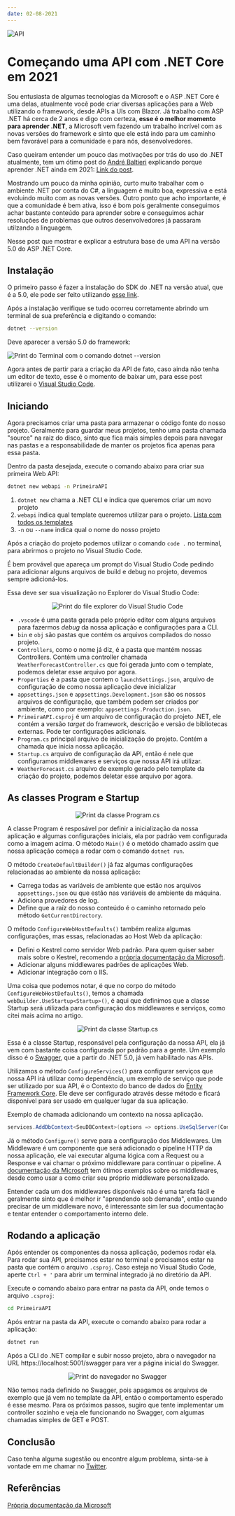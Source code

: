```yaml
---
date: 02-08-2021
---
```


![API](.\images\01_api.jpg)

# Começando uma API com .NET Core em 2021

Sou entusiasta de algumas tecnologias da Microsoft e o ASP .NET Core é uma delas, atualmente você pode criar diversas aplicações para a Web utilizando o framework, desde APIs a UIs com Blazor. Já trabalho com ASP .NET há cerca de 2 anos e digo com certeza, **esse é o melhor momento para aprender .NET**, a Microsoft vem fazendo um trabalho incrível com as novas versões do framework e sinto que ele está indo para um caminho bem favorável para a comunidade e para nós, desenvolvedores.

Caso queiram entender um pouco das motivações por trás do uso do .NET atualmente, tem um ótimo post do [André Baltieri](https://www.youtube.com/channel/UCgnACLvM9O5lfm9ZBh_d3cg) explicando porque aprender .NET ainda em 2021: [Link do post](https://balta.io/blog/microsoft-net-5-motivos-para-aprender-ainda-em-2021).

Mostrando um pouco da minha opinião, curto muito trabalhar com o ambiente .NET por conta do C#, a linguagem é muito boa, expressiva e está evoluindo muito com as novas versões. Outro ponto que acho importante, é que a comunidade é bem ativa, isso é bom pois geralmente conseguimos achar bastante conteúdo para aprender sobre e conseguimos achar resoluções de problemas que outros desenvolvedores já passaram utilzando a linguagem.

Nesse post que mostrar e explicar a estrutura base de uma API na versão 5.0 do ASP .NET Core.

## Instalação

O primeiro passo é fazer a instalação do SDK do .NET na versão atual, que é a 5.0, ele pode ser feito utilizando [esse link](https://dotnet.microsoft.com/download/dotnet?WT.mc_id=dotnet-35129-website).

Após a instalação verifique se tudo ocorreu corretamente abrindo um terminal de sua preferência e digitando o comando:

```bash
dotnet --version
```

Deve aparecer a versão 5.0 do framework:

![Print do Terminal com o comando dotnet --version](.\images\03_dotnet-version.png)

Agora antes de partir para a criação da API de fato, caso ainda não tenha um editor de texto, esse é o momento de baixar um, para esse post utilizarei o [Visual Studio Code](https://code.visualstudio.com/).

## Iniciando

Agora precisamos criar uma pasta para armazenar o código fonte do nosso projeto. Geralmente para guardar meus projetos, tenho uma pasta chamada "source" na raiz do disco, sinto que fica mais simples depois para navegar nas pastas e a responsabilidade de manter os projetos fica apenas para essa pasta.

Dentro da pasta desejada, execute o comando abaixo para criar sua primeira Web API:

```bash
dotnet new webapi -n PrimeiraAPI
```

1. `dotnet new` chama a .NET CLI e indica que queremos criar um novo projeto
2. `webapi` indica qual template queremos utilizar para o projeto. [Lista com todos os templates](https://docs.microsoft.com/pt-br/dotnet/core/tools/dotnet-new)
3. `-n` ou `--name` indica qual o nome do nosso projeto

Após a criação do projeto podemos utilizar o comando `code .` no terminal, para abrirmos o projeto no Visual Studio Code.

É bem provável que apareça um prompt do Visual Studio Code pedindo para adicionar alguns arquivos de build e debug no projeto, devemos sempre adicioná-los.

Essa deve ser sua visualização no Explorer do Visual Studio Code:

<p align="center">
  <img src=".\images\04_estrutura-basica.png" alt="Print do file explorer do Visual Studio Code" />
</p>

- `.vscode` é uma pasta gerada pelo próprio editor com alguns arquivos para fazermos *debug* da nossa aplicação e configurações para a CLI.
- `bin` e `obj` são pastas que contém os arquivos compilados do nosso projeto.
- `Controllers`, como o nome já diz, é a pasta que mantém nossas Controllers. Contém uma controller chamada `WeatherForecastController.cs` que foi gerada junto com o template, podemos deletar esse arquivo por agora.
- `Properties` é a pasta que contem o `launchSettings.json`, arquivo de configuração de como nossa aplicação deve inicializar
- `appsettings.json` e `appsettings.Development.json` são os nossos arquivos de configuração, que também podem ser criados por ambiente, como por exemplo: `appsettings.Production.json`.
- `PrimeiraAPI.csproj` é um arquivo de configuração do projeto .NET, ele contém a versão *target* do framework, descrição e versão de bibliotecas externas. Pode ter configurações adicionais.
- `Program.cs` principal arquivo de inicialização do projeto. Contém a chamada que inicia nossa aplicação.
- `Startup.cs` arquivo de configuração da API, então é nele que configuramos middlewares e serviços que nossa API irá utilizar.
- `WeatherForecast.cs` arquivo de exemplo gerado pelo template da criação do projeto, podemos deletar esse arquivo por agora.

## As classes Program e Startup

<p align="center">
  <img src=".\images\05_programcs.png" alt="Print da classe Program.cs" />
</p>

A classe Program é resposável por definir a inicialização da nossa aplicação e algumas configurações iniciais, ela por padrão vem configurada como a imagem acima. O método `Main()` é o metódo chamado assim que nossa aplicação começa a rodar com o comando `dotnet run`.

O método `CreateDefaultBuilder()` já faz algumas configurações relacionadas ao ambiente da nossa aplicação:

- Carrega todas as variáveis de ambiente que estão nos arquivos `appsettings.json` ou que estão nas variáveis de ambiente da máquina.
- Adiciona provedores de log.
- Define que a raíz do nosso conteúdo é o caminho retornado pelo método `GetCurrentDirectory`.

O método `ConfigureWebHostDefaults()` também realiza algumas configurações, mas essas, relacionadas ao Host Web da aplicação:

- Defini o Kestrel como servidor Web padrão. Para quem quiser saber mais sobre o Kestrel, recomendo a [própria documentação da Microsoft](https://docs.microsoft.com/pt-br/aspnet/core/fundamentals/servers/kestrel?view=aspnetcore-5.0).
- Adicionar alguns middlewares padrões de aplicações Web.
- Adicionar integração com o IIS.

Uma coisa que podemos notar, é que no corpo do método `ConfigureWebHostDefaults()`, temos a chamada `webBuilder.UseStartup<Startup>()`, é aqui que definimos que a classe Startup será utilizada para configuração dos middlewares e serviços, como citei mais acima no artigo.

<p align="center">
  <img src=".\images\06_startupcs.png" alt="Print da classe Startup.cs" />
</p>

Essa é a classe Startup, responsável pela configuração da nossa API, ela já vem com bastante coisa configurada por padrão para a gente. Um exemplo disso é o [Swagger](https://swagger.io/), que a partir do .NET 5.0, já vem habilitado nas APIs.

Utilizamos o método `ConfigureServices()` para configurar serviços que nossa API irá utilizar como dependência, um exemplo de serviço que pode ser utilizado por sua API, é o Contexto do banco de dados do [Entity Framework Core](https://docs.microsoft.com/en-us/ef/core/). Ele deve ser configurado através desse método e ficará disponível para ser usado em qualquer lugar da sua aplicação.

Exemplo de chamada adicionando um contexto na nossa aplicação.

```c#
services.AddDbContext<SeuDBContext>(options => options.UseSqlServer(Configuration.GetConnectionString("KeyDaSuaConnectionString")));
```

Já o método `Configure()` serve para a configuração dos Middlewares. Um Middleware é um componente que será adicionado o pipeline HTTP da nossa aplicação, ele vai executar alguma lógica com a Request ou a Response e vai chamar o próximo middleware para continuar o pipeline. A [documentação da Microsoft](https://docs.microsoft.com/en-us/aspnet/core/fundamentals/middleware/?view=aspnetcore-5.0) tem ótimos exemplos sobre os middlewares, desde como usar a como criar seu próprio middleware personalizado.

Entender cada um dos middlewares disponíveis não é uma tarefa fácil e geralmente sinto que é melhor ir "aprendendo sob demanda", então quando precisar de um middleware novo, é interessante sim ler sua documentação e tentar entender o comportamento interno dele.

## Rodando a aplicação

Após entender os componentes da nossa aplicação, podemos rodar ela. Para rodar sua API, precisamos estar no terminal e precisamos estar na pasta que contém o arquivo `.csproj`. Caso esteja no Visual Studio Code, aperte `Ctrl + '` para abrir um terminal integrado já no diretório da API.

Execute o comando abaixo para entrar na pasta da API, onde temos o arquivo `.csproj`:

```bash
cd PrimeiraAPI
```

Após entrar na pasta da API, execute o comando abaixo para rodar a aplicação:

```bash
dotnet run
```

Após a CLI do .NET compilar e subir nosso projeto, abra o navegador na URL https://localhost:5001/swagger para ver a página inicial do Swagger.

<p align="center">
  <img src=".\images\07_swagger.png" alt="Print do navegador no Swagger" />
</p>

Não temos nada definido no Swagger, pois apagamos os arquivos de exemplo que já vem no template da API, então o comportamento esperado é esse mesmo. Para os próximos passos, sugiro que tente implementar um controller sozinho e veja ele funcionando no Swagger, com algumas chamadas simples de GET e POST.

## Conclusão

Caso tenha alguma sugestão ou encontre algum problema, sinta-se à vontade em me chamar no [Twitter](https://twitter.com/lu_rufo).

## Referências

[Própria documentação da Microsoft](https://docs.microsoft.com/en-us/aspnet/core/fundamentals/?view=aspnetcore-5.0&tabs=windows)
